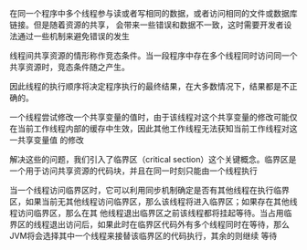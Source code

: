 
在同一个程序中多个线程参与读或者写相同的数据，或者访问相同的文件或数据库链接。但是随着资源的共享，
会带来一些错误和数据不一致，这时需要开发者设法通过一些机制来避免错误的发生


线程间共享资源的情形称作竞态条件。当一段程序中存在多个线程同时访问同一个共享资源时，竞态条件随之产生。

因此线程的执行顺序将决定程序执行的最终结果，在大多数情况下，结果都是不正确的。


一个线程尝试修改一个共享变量的值时，由于该线程对这个共享变量的修改可能仅在当前工作线程内部的缓存中生效，因此其他工作线程无法获知当前工作线程对这一共享变量值
的修改


解决这些的问题，我们引入了临界区（critical section）这个关键概念。临界区是一个用于访问共享资源的代码块，并且在同一时刻只能由一个线程执行


当一个线程访问临界区时，它可以利用同步机制确定是否有其他线程在执行临界区，如果当前无其他线程访问临界区，那么该线程将进入临界区；如果存在其他线程访问临界区，那么在其
他线程退出临界区之前该线程都将挂起等待。当占用临界区的线程退出访问后，如果此时在临界区代码外有多个线程同时在等待，那么JVM将会选择其中一个线程来接替该临界区的代码执行，其余的则继续
等待